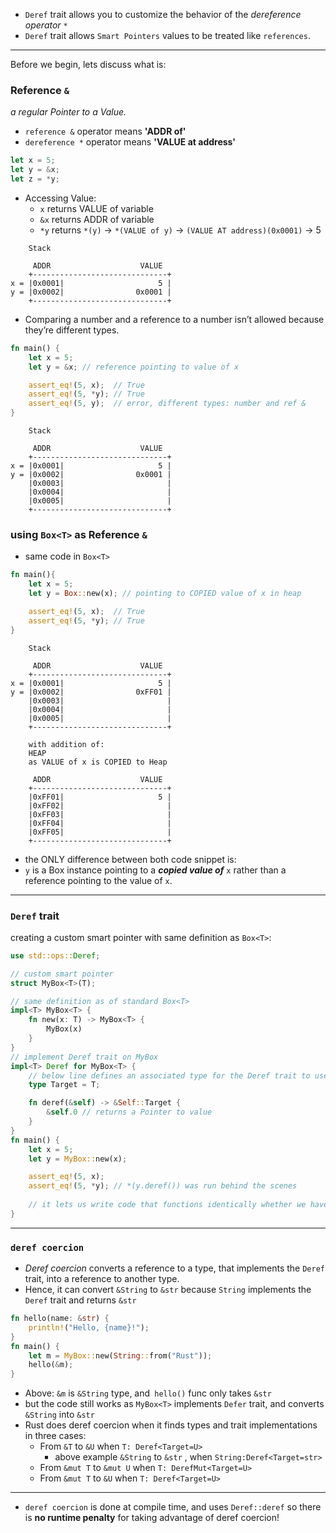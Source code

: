 - `Deref` trait allows you to customize the behavior of the _dereference operator_ `*`
- `Deref` trait allows `Smart Pointers` values to be treated like `references`.

---
Before we begin, lets discuss what is:

### Reference `&` 
_a regular Pointer to a Value._
- `reference &` operator means **'ADDR of'** 
- `dereference *` operator means **'VALUE at address'**
```rust
let x = 5;
let y = &x;
let z = *y;
```
- Accessing Value:
	- `x` returns VALUE of variable
	- `&x` returns ADDR of variable
	- `*y` returns `*(y)` -> `*(VALUE of y)` -> `(VALUE AT address)(0x0001)` -> 5
```
    Stack

     ADDR                    VALUE
    +------------------------------+
x = |0x0001|                     5 |
y = |0x0002|                0x0001 |
    +------------------------------+
```
- Comparing a number and a reference to a number isn’t allowed because they’re different types.

```rust
fn main() {
    let x = 5;
    let y = &x; // reference pointing to value of x

    assert_eq!(5, x);  // True
    assert_eq!(5, *y); // True
    assert_eq!(5, y);  // error, different types: number and ref &
}
```
```
    Stack

     ADDR                    VALUE
    +------------------------------+
x = |0x0001|                     5 |
y = |0x0002|                0x0001 |
    |0x0003|                       |
    |0x0004|                       |
    |0x0005|                       |
    +------------------------------+
```


### using `Box<T>` as Reference `&` 
- same code in `Box<T>`
```rust
fn main(){
	let x = 5;
	let y = Box::new(x); // pointing to COPIED value of x in heap

    assert_eq!(5, x);  // True
    assert_eq!(5, *y); // True
}
```
```
    Stack

     ADDR                    VALUE
    +------------------------------+
x = |0x0001|                     5 |
y = |0x0002|                0xFF01 |
    |0x0003|                       |
    |0x0004|                       |
    |0x0005|                       |
    +------------------------------+

    with addition of:
    HEAP
    as VALUE of x is COPIED to Heap

     ADDR                    VALUE
    +------------------------------+
    |0xFF01|                     5 |
    |0xFF02|                       |
    |0xFF03|                       |
    |0xFF04|                       |
    |0xFF05|                       |
    +------------------------------+
```
- the ONLY difference between both code snippet is:
-  `y` is a Box instance pointing to a ***copied value of*** `x` rather than a reference pointing to the value of `x`.


---
### `Deref` trait
creating a custom smart pointer with same definition as `Box<T>`:
```rust
use std::ops::Deref;

// custom smart pointer
struct MyBox<T>(T);

// same definition as of standard Box<T>
impl<T> MyBox<T> {
    fn new(x: T) -> MyBox<T> {
        MyBox(x)
    }
}
// implement Deref trait on MyBox
impl<T> Deref for MyBox<T> {
    // below line defines an associated type for the Deref trait to use, a slightly different way of declaring a generic parameter [Chapter 19]
    type Target = T;

    fn deref(&self) -> &Self::Target {
        &self.0 // returns a Pointer to value
    }
}
fn main() {
    let x = 5;
    let y = MyBox::new(x);

    assert_eq!(5, x);
    assert_eq!(5, *y); // *(y.deref()) was run behind the scenes
    
    // it lets us write code that functions identically whether we have a regular reference or a type that implements Deref.
}

```


---

### `deref coercion`
- _Deref coercion_ converts a reference to a type, that implements the `Deref` trait, into a reference to another type.
- Hence, it can convert `&String` to `&str` because `String` implements the `Deref` trait and returns `&str`

```rust
fn hello(name: &str) {
    println!("Hello, {name}!");
}
fn main() {
    let m = MyBox::new(String::from("Rust"));
    hello(&m);
}
```
- Above: `&m` is `&String` type, and` hello()` func only takes `&str`
- but the code still works as `MyBox<T>` implements `Defer` trait, and converts `&String` into `&str`
- Rust does deref coercion when it finds types and trait implementations in three cases:
	-   From `&T` to `&U` when `T: Deref<Target=U>` 
		- above example `&String` to `&str` , when `String:Deref<Target=str>`
	-   From `&mut T` to `&mut U` when `T: DerefMut<Target=U>`
	-   From `&mut T` to `&U` when `T: Deref<Target=U>`
---

- `deref coercion` is done at compile time, and uses `Deref::deref` so there is **no runtime penalty** for taking advantage of deref coercion!